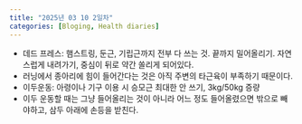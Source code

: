 ```yaml
---
title: "2025년 03 10 2일차"
categories: [Bloging, Health diaries]
---
```


- 데드 프레스: 햄스트링, 둔근, 기립근까지 전부 다 쓰는 것. 끝까지 밀어올리기. 자연스럽게 내려가기, 중심이 뒤로 약간 쏠리게 되어있다.
- 러닝에서 종아리에 힘이 들어간다는 것은 아직 주변의 타근육이 부족하기 때문이다.
- 이두운동: 아령이나 기구 이용 시 승모근 최대한 안 쓰기, 3kg/50kg 증량
- 이두 운동할 때는 그냥 들어올리는 것이 아니라 어느 정도 들어올렸으면 밖으로 빼야하고, 삼두 아래에 손등을 받친다.